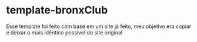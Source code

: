 # template-bronxClub
 Esse template foi feito com base em um site já feito, meu objetivo era copiar e deixar o mais idêntico possível do site original
